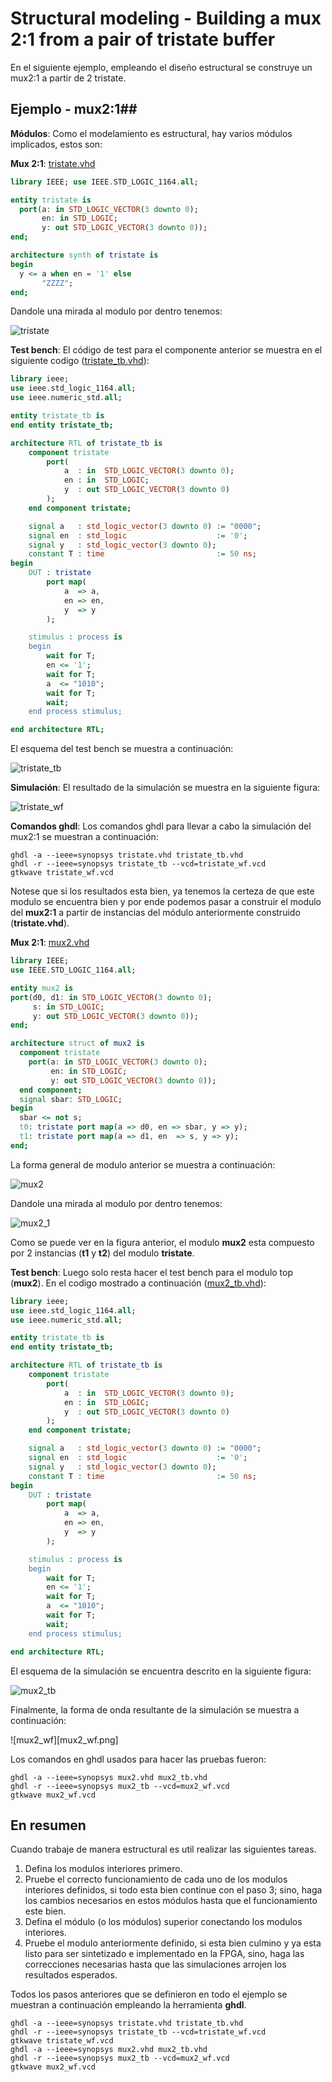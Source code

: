 # Structural modeling - Building a mux 2:1 from a pair of tristate buffer #

En el siguiente ejemplo, empleando el diseño estructural se construye un mux2:1 a partir de 2 tristate.

## Ejemplo - mux2:1##

**Módulos**: Como el modelamiento es estructural, hay varios módulos implicados, estos son:

**Mux 2:1**: [tristate.vhd](tristate.vhd)

```vhdl
library IEEE; use IEEE.STD_LOGIC_1164.all;

entity tristate is
  port(a: in STD_LOGIC_VECTOR(3 downto 0);
       en: in STD_LOGIC;
       y: out STD_LOGIC_VECTOR(3 downto 0));
end;

architecture synth of tristate is
begin
  y <= a when en = '1' else 
       "ZZZZ";
end;
```

Dandole una mirada al modulo por dentro tenemos:

![tristate](tristate.svg)


**Test bench**: El código de test para el componente anterior se muestra en el siguiente codigo ([tristate_tb.vhd](tristate_tb.vhd)):

```vhdl
library ieee;
use ieee.std_logic_1164.all;
use ieee.numeric_std.all;

entity tristate_tb is
end entity tristate_tb;

architecture RTL of tristate_tb is
	component tristate
		port(
			a  : in  STD_LOGIC_VECTOR(3 downto 0);
			en : in  STD_LOGIC;
			y  : out STD_LOGIC_VECTOR(3 downto 0)
		);
	end component tristate;

	signal a   : std_logic_vector(3 downto 0) := "0000";
	signal en  : std_logic                    := '0';
	signal y   : std_logic_vector(3 downto 0);
	constant T : time                         := 50 ns;
begin
	DUT : tristate
		port map(
			a  => a,
			en => en,
			y  => y
		);

	stimulus : process is
	begin
		wait for T;
		en <= '1';
		wait for T;
		a  <= "1010";
        wait for T;
		wait;
	end process stimulus;

end architecture RTL;
```

El esquema del test bench se muestra a continuación:

![tristate_tb](tristate_tb.svg)

**Simulación**: El resultado de la simulación se muestra en la siguiente figura:

![tristate_wf](tristate_wf.png)

**Comandos ghdl**: Los comandos ghdl para llevar a cabo la simulación del mux2:1 se muestran a continuación:

``` 
ghdl -a --ieee=synopsys tristate.vhd tristate_tb.vhd
ghdl -r --ieee=synopsys tristate_tb --vcd=tristate_wf.vcd
gtkwave tristate_wf.vcd
```

Notese que si los resultados esta bien, ya tenemos la certeza de que este modulo se encuentra bien y por ende podemos pasar a construir el modulo del **mux2:1** a partir de instancias del módulo anteriormente construido (**tristate.vhd**).

**Mux 2:1**: [mux2.vhd](mux2.vhd)

```vhdl
library IEEE; 
use IEEE.STD_LOGIC_1164.all;

entity mux2 is
port(d0, d1: in STD_LOGIC_VECTOR(3 downto 0);
     s: in STD_LOGIC;
     y: out STD_LOGIC_VECTOR(3 downto 0));
end;

architecture struct of mux2 is
  component tristate
    port(a: in STD_LOGIC_VECTOR(3 downto 0);
         en: in STD_LOGIC;
         y: out STD_LOGIC_VECTOR(3 downto 0));
  end component;
  signal sbar: STD_LOGIC;
begin
  sbar <= not s;
  t0: tristate port map(a => d0, en => sbar, y => y);
  t1: tristate port map(a => d1, en  => s, y => y);
end;
```

La forma general de modulo anterior se muestra a continuación:

![mux2](mux2.svg)

Dandole una mirada al modulo por dentro tenemos:

![mux2_1](mux2_1.svg)

Como se puede ver en la figura anterior, el modulo **mux2** esta compuesto por 2 instancias (**t1** y **t2**) del  modulo **tristate**.

**Test bench**:  Luego solo resta hacer el test bench para el modulo top (**mux2**). En el codigo mostrado a continuación ([mux2_tb.vhd](mux2_tb.vhd)):

```vhdl
library ieee;
use ieee.std_logic_1164.all;
use ieee.numeric_std.all;

entity tristate_tb is
end entity tristate_tb;

architecture RTL of tristate_tb is
	component tristate
		port(
			a  : in  STD_LOGIC_VECTOR(3 downto 0);
			en : in  STD_LOGIC;
			y  : out STD_LOGIC_VECTOR(3 downto 0)
		);
	end component tristate;

	signal a   : std_logic_vector(3 downto 0) := "0000";
	signal en  : std_logic                    := '0';
	signal y   : std_logic_vector(3 downto 0);
	constant T : time                         := 50 ns;
begin
	DUT : tristate
		port map(
			a  => a,
			en => en,
			y  => y
		);

	stimulus : process is
	begin
		wait for T;
		en <= '1';
		wait for T;
		a  <= "1010";
        wait for T;
		wait;
	end process stimulus;

end architecture RTL;
```

El esquema de la simulación se encuentra descrito en la siguiente figura:

![mux2_tb](mux2_tb.svg)

Finalmente, la forma de onda resultante de la simulación se muestra a continuación: 

![mux2_wf][mux2_wf.png]

Los comandos en ghdl usados para hacer las pruebas fueron:

```
ghdl -a --ieee=synopsys mux2.vhd mux2_tb.vhd
ghdl -r --ieee=synopsys mux2_tb --vcd=mux2_wf.vcd
gtkwave mux2_wf.vcd
```

## En resumen ##
Cuando trabaje de manera estructural es util realizar las siguientes tareas.
1. Defina los modulos interiores primero.
2. Pruebe el correcto funcionamiento de cada uno de los modulos interiores definidos, si todo esta bien continue con el paso 3; sino, haga los cambios necesarios en estos módulos hasta que el funcionamiento este bien.
3. Defina el módulo (o los módulos) superior conectando los modulos interiores.
4. Pruebe el modulo anteriormente definido, si esta bien culmino y ya esta listo para ser sintetizado e implementado en la FPGA, sino, haga las correcciones necesarias hasta que las simulaciones arrojen los resultados esperados.

Todos los pasos anteriores que se definieron en todo el ejemplo se muestran a continuación empleando la herramienta **ghdl**.

```
ghdl -a --ieee=synopsys tristate.vhd tristate_tb.vhd
ghdl -r --ieee=synopsys tristate_tb --vcd=tristate_wf.vcd
gtkwave tristate_wf.vcd
ghdl -a --ieee=synopsys mux2.vhd mux2_tb.vhd
ghdl -r --ieee=synopsys mux2_tb --vcd=mux2_wf.vcd
gtkwave mux2_wf.vcd
```


